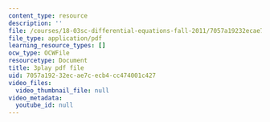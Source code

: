 ```yaml
---
content_type: resource
description: ''
file: /courses/18-03sc-differential-equations-fall-2011/7057a19232ecae7cecb4cc474001c427_uNOyxQwIV8o.pdf
file_type: application/pdf
learning_resource_types: []
ocw_type: OCWFile
resourcetype: Document
title: 3play pdf file
uid: 7057a192-32ec-ae7c-ecb4-cc474001c427
video_files:
  video_thumbnail_file: null
video_metadata:
  youtube_id: null
---
```

